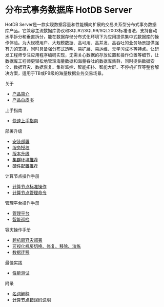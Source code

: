 # 分布式事务数据库 HotDB Server

HotDB Server是一款实现数据容量和性能横向扩展的交易关系型分布式事务数据库产品。它兼容主流数据库协议和SQL92/SQL99/SQL2003标准语法，支持自动水平拆分和垂直拆分，能在数据存储分布式化环境下为应用提供集中式数据库的操作体验。为大规模用户、大规模数据、高可用、高并发、高吞吐的业务场景提供强有力的支撑，同时具备强分布式透明、易扩展、易运维、无学习成本等特点。让研发工程师专注应用程序编码实现，无需关心数据的存放位置和操作位置等细节，让数据库工程师更轻松地管理海量数据和海量吞吐的数据库集群，同时提供数据安全、数据容灾、数据恢复、集群监控、智能拓扑、智能大屏、不停机扩容等整套解决方案，适用于TB或PB级的海量数据业务交易场景。

<!--README TOC-->

<div class="container-fluid readme-toc">
<div class="row readme-toc-row">
<div class="col-md-4 col-lg-4 col-xl-4 readme-toc-col">
<div class="readme-toc-col-title">关于</div>

* [产品简介](introduce.md)
* [产品白皮书](white-paper.md)
<!--* [What's New](whats-new.md)-->

</div>
<div class="col-md-4 col-lg-4 col-xl-4 readme-toc-col">
<div class="readme-toc-col-title">上手指南</div>

* [快速上手指南](quick-start-guide.md)
<!--* [基本操作](basic-operations.md)-->

</div>
<div class="col-md-4 col-lg-4 col-xl-4 readme-toc-col">
<div class="readme-toc-col-title">部署升级</div>

* [安装部署](installation-and-deployment.md)
* [服务授权](service-license.md)
* [版本升级](version-update.md)
* [集群环境推荐](cluster-environment-recommendation.md)
* [硬件配置推荐](hardware-config-recommendation.md)

</div>
<div class="col-md-4 col-lg-4 col-xl-4 readme-toc-col">
<div class="readme-toc-col-title">计算节点操作手册</div>

* [计算节点标准操作](hotdb-server-standard-operations.md)
* [计算节点管理命令](management-port-command.md)

</div>

<div class="col-md-4 col-lg-4 col-xl-4 readme-toc-col">
<div class="readme-toc-col-title">管理平台操作手册</div>

* [管理平台](hotdb-management-platform.md)
* [智能巡检](intelligent-inspection.md)

</div>
<div class="col-md-4 col-lg-4 col-xl-4 readme-toc-col">
<div class="readme-toc-col-title">容灾操作手册</div>

* [跨机房容灾部署](cross-idc-disaster-recovery-deployment.md)
* [可视化机房切换、修复、移除、演练](visualization-of-idc-functions.md)
* [数据迁移](data-migration.md)

</div>
<div class="col-md-4 col-lg-4 col-xl-4 readme-toc-col">
<div class="readme-toc-col-title">最佳实践</div>

* [性能测试](performance-test.md)

</div>
<div class="col-md-4 col-lg-4 col-xl-4 readme-toc-col">
<div class="readme-toc-col-title">附录</div>

* [名词解释](glossary.md)
* [计算节点错误码说明](error-codes.md)

</div>

